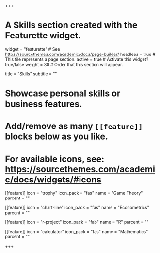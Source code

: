 +++
# A Skills section created with the Featurette widget.
widget = "featurette"  # See https://sourcethemes.com/academic/docs/page-builder/
headless = true  # This file represents a page section.
active = true  # Activate this widget? true/false
weight = 30  # Order that this section will appear.

title = "Skills"
subtitle = ""

# Showcase personal skills or business features.
# 
# Add/remove as many `[[feature]]` blocks below as you like.
# 
# For available icons, see: https://sourcethemes.com/academic/docs/widgets/#icons
  
[[feature]]
  icon = "trophy"
  icon_pack = "fas"
  name = "Game Theory"
  parcent = ""

[[feature]]
  icon = "chart-line"
  icon_pack = "fas"
  name = "Econometrics"
  parcent = ""
  
[[feature]]
  icon = "r-project"
  icon_pack = "fab"
  name = "R"
  parcent = ""
  
[[feature]]
  icon = "calculator"
  icon_pack = "fas"
  name = "Mathematics"
  parcent = ""


+++
